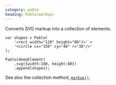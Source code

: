 ```yaml
---
category: pablo
heading: Pablo(markup)
---
```



Converts SVG markup into a collection of elements.

    var shapes = Pablo(
        '<rect width="120" height="80"/>' + 
        '<circle cx="150" cy="40" r="30"/>'
    );
    
    Pablo(demoElement)
        .svg({width:180, height:80})
        .append(shapes);


See also the collection method, [`markup()`](/api/markup/).
